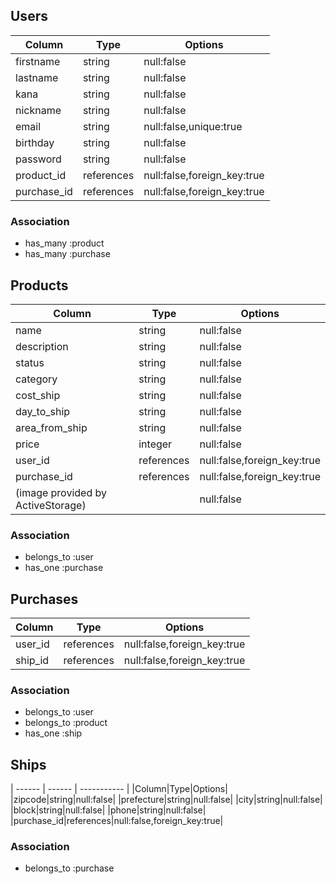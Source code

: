 ## Users
| Column      | Type   | Options|
| ----------  | ------ | -----------                |
| firstname   | string | null:false                 |
| lastname    | string | null:false                 |
| kana        | string | null:false                 |
| nickname    | string | null:false                 |
| email       | string | null:false,unique:true     |
| birthday    | string | null:false                 |
| password    | string | null:false                 |
| product_id  | references | null:false,foreign_key:true|
| purchase_id | references | null:false,foreign_key:true|

### Association
- has_many :product
- has_many :purchase

## Products
|Column|Type|Options|
| ------ | ------ | ----------- |
|name|string|null:false|
|description|string|null:false|
|status|string|null:false|
|category|string|null:false|
|cost_ship|string|null:false|
|day_to_ship|string|null:false|
|area_from_ship|string|null:false|
|price|integer|null:false|
|user_id|references|null:false,foreign_key:true|
|purchase_id|references|null:false,foreign_key:true|
|(image provided by ActiveStorage)||null:false|

### Association
- belongs_to :user
- has_one :purchase

## Purchases
|Column|Type|Options|
| ------ | ------ | ----------- |
|user_id|references|null:false,foreign_key:true|
|ship_id|references|null:false,foreign_key:true|

### Association
- belongs_to :user
- belongs_to :product
- has_one :ship

## Ships
| ------ | ------ | ----------- |
|Column|Type|Options|
|zipcode|string|null:false|
|prefecture|string|null:false|
|city|string|null:false|
|block|string|null:false|
|phone|string|null:false|
|purchase_id|references|null:false,foreign_key:true|

### Association
- belongs_to :purchase